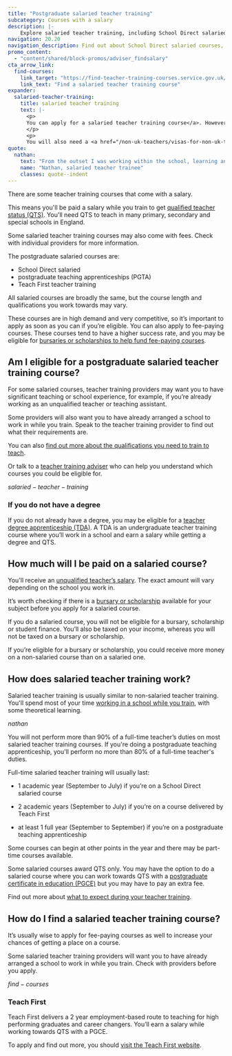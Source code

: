 ```yaml
---
title: "Postgraduate salaried teacher training"
subcategory: Courses with a salary
description: |-
    Explore salaried teacher training, including School Direct salaried courses, postgraduate teaching apprenticeships and training delivered by Teach First.
navigation: 20.20
navigation_description: Find out about School Direct salaried courses, postgraduate teaching apprenticeships and training delivered by Teach First.
promo_content:
  - "content/shared/block-promos/adviser_findsalary"
cta_arrow_link:
  find-courses:
    link_target: "https://find-teacher-training-courses.service.gov.uk/results?funding%5B%5D=salary&funding%5B%5D=apprenticeship&applications_open=true&order=course_name_ascending"
    link_text: "Find a salaried teacher training course"
expander:
  salaried-teacher-training:
    title: salaried teacher training
    text: |-
      <p>
      You can apply for a salaried teacher training course</a>. However, these courses are limited in number and very competitive. On this type of course you can earn money while you train in a school. Some salaried courses may also charge fees.
      </p>
      <p>
      You will also need a <a href="/non-uk-teachers/visas-for-non-uk-trainees">visa or immigration status</a> allowing you to work in the UK.</p>
quote:
  nathan:
    text: "From the outset I was working within the school, learning and training in the classroom whilst being supported by qualified teachers and mentors. This gave me valuable experience of school life and a real feel for school."
    name: "Nathan, salaried teacher trainee"
    classes: quote--indent
---
```


There are some teacher training courses that come with a salary. 

This means you'll be paid a salary while you train to get [qualified teacher status (QTS)](/train-to-be-a-teacher/what-is-qts). You'll need QTS to teach in many primary, secondary and special schools in England. 

Some salaried teacher training courses may also come with fees. Check with individual providers for more information. 

The postgraduate salaried courses are:

* School Direct salaried
* postgraduate teaching apprenticeships (PGTA)
* Teach First teacher training

All salaried courses are broadly the same, but the course length and qualifications you work towards may vary.

These courses are in high demand and very competitive, so it’s important to apply as soon as you can if you’re eligible. You can also apply to fee-paying courses. These courses tend to have a higher success rate, and you may be eligible for [bursaries or scholarships to help fund fee-paying courses](/funding-and-support/scholarships-and-bursaries).

## Am I eligible for a postgraduate salaried teacher training course? 

For some salaried courses, teacher training providers may want you to have significant teaching or school experience, for example, if you’re already working as an unqualified teacher or teaching assistant.  

Some providers will also want you to have already arranged a school to work in while you train. Speak to the teacher training provider to find out what their requirements are. 

You can also [find out more about the qualifications you need to train to teach](/train-to-be-a-teacher/qualifications-you-need-to-teach). 

Or talk to a [teacher training adviser](/teacher-training-advisers) who can help you understand which courses you could be eligible for. 

$salaried-teacher-training$

### If you do not have a degree

If you do not already have a degree, you may be eligible for a [teacher degree apprenticeship (TDA)](/train-to-be-a-teacher/teacher-degree-apprenticeships). A TDA is an undergraduate teacher training course where you’ll work in a school and earn a salary while getting a degree and QTS.

## How much will I be paid on a salaried course? 

You'll receive an [unqualified teacher’s salary](/life-as-a-teacher/pay-and-benefits/teacher-pay). The exact amount will vary depending on the school you work in. 

It’s worth checking if there is a [bursary or scholarship](/funding-and-support/scholarships-and-bursaries) available for your subject before you apply for a salaried course. 

If you do a salaried course, you will not be eligible for a bursary, scholarship or student finance. You’ll also be taxed on your income, whereas you will not be taxed on a bursary or scholarship. 

If you’re eligible for a bursary or scholarship, you could receive more money on a non-salaried course than on a salaried one. 

## How does salaried teacher training work? 

Salaried teacher training is usually similar to non-salaried teacher training. You'll spend most of your time [working in a school while you train](/train-to-be-a-teacher/school-placements), with some theoretical learning.

$nathan$

You will not perform more than 90% of a full-time teacher’s duties on most salaried teacher training courses. If you're doing a postgraduate teaching apprenticeship, you'll perform no more than 80% of a full-time teacher's duties. 

Full-time salaried teacher training will usually last: 

* 1 academic year (September to July) if you’re on a School Direct salaried course 

* 2 academic years (September to July) if you’re on a course delivered by Teach First 

* at least 1 full year (September to September) if you’re on a postgraduate teaching apprenticeship

Some courses can begin at other points in the year and there may be part-time courses available. 

Some salaried courses award QTS only. You may have the option to do a salaried course where you can work towards QTS with a [postgraduate certificate in education (PGCE)](/train-to-be-a-teacher/what-is-a-pgce) but you may have to pay an extra fee. 

Find out more about [what to expect during your teacher training](/train-to-be-a-teacher/initial-teacher-training). 

## How do I find a salaried teacher training course? 

It’s usually wise to apply for fee-paying courses as well to increase your chances of getting a place on a course.

Some salaried teacher training providers will want you to have already arranged a school to work in while you train. Check with providers before you apply.

$find-courses$

### Teach First 

Teach First delivers a 2 year employment-based route to teaching for high performing graduates and career changers. You’ll earn a salary while working towards QTS with a PGCE. 

To apply and find out more, you should [visit the Teach First website](https://www.teachfirst.org.uk/).
